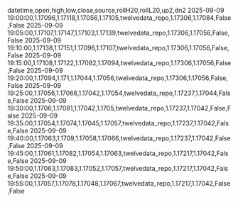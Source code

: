 datetime,open,high,low,close,source,rollH20,rollL20,up2,dn2
2025-09-09 19:00:00,1.17096,1.17118,1.17056,1.17105,twelvedata_repo,1.17306,1.17084,False,False
2025-09-09 19:05:00,1.17107,1.17147,1.17103,1.17139,twelvedata_repo,1.17306,1.17056,False,False
2025-09-09 19:10:00,1.17138,1.17151,1.17096,1.17107,twelvedata_repo,1.17306,1.17056,False,False
2025-09-09 19:15:00,1.17108,1.17122,1.17082,1.17094,twelvedata_repo,1.17306,1.17056,False,False
2025-09-09 19:20:00,1.17094,1.171,1.17044,1.17056,twelvedata_repo,1.17306,1.17056,False,False
2025-09-09 19:25:00,1.17056,1.17066,1.17042,1.17054,twelvedata_repo,1.17237,1.17044,False,False
2025-09-09 19:30:00,1.1706,1.17081,1.17042,1.1705,twelvedata_repo,1.17237,1.17042,False,False
2025-09-09 19:35:00,1.17054,1.17074,1.17045,1.17057,twelvedata_repo,1.17237,1.17042,False,False
2025-09-09 19:40:00,1.17063,1.1709,1.17058,1.17066,twelvedata_repo,1.17237,1.17042,False,False
2025-09-09 19:45:00,1.17061,1.17082,1.17054,1.17063,twelvedata_repo,1.17217,1.17042,False,False
2025-09-09 19:50:00,1.17063,1.17083,1.17052,1.17057,twelvedata_repo,1.17217,1.17042,False,False
2025-09-09 19:55:00,1.17057,1.17078,1.17048,1.17067,twelvedata_repo,1.17217,1.17042,False,False
